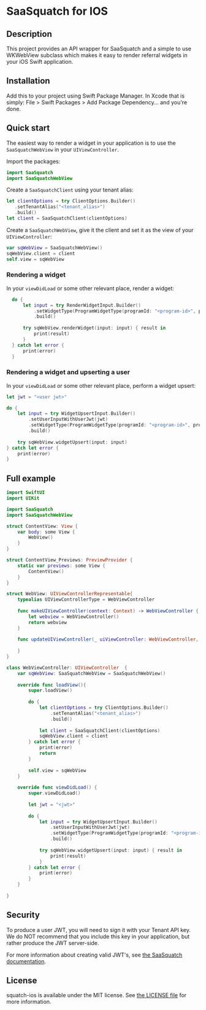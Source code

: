 # SaaSquatch for IOS

## Description

This project provides an API wrapper for SaaSquatch and a simple to use WKWebView subclass which makes it easy to render referral widgets in your iOS Swift application.

## Installation

Add this to your project using Swift Package Manager. In Xcode that is simply: File > Swift Packages > Add Package Dependency... and you're done. 

## Quick start

The easiest way to render a widget in your application is to use the `SaaSquatchWebView` in your `UIViewController`.

Import the packages:

```swift
import SaaSquatch
import SaaSquatchWebView
```

Create a `SaaSquatchClient` using your tenant alias:

```swift
let clientOptions = try ClientOptions.Builder()
   .setTenantAlias("<tenant_alias>")
   .build()
let client = SaaSquatchClient(clientOptions)
```

Create a `SaaSquatchWebView`, give it the client and set it as the view of your `UIViewController`:

```swift
var sqWebView = SaaSquatchWebView()
sqWebView.client = client
self.view = sqWebView
```

### Rendering a widget

In your `viewDidLoad` or some other relevant place, render a widget:

```swift
  do {
      let input = try RenderWidgetInput.Builder()
          .setWidgetType(ProgramWidgetType(programId: "<program-id>", programWidgetKey: "referrerWidget"))
          .build()
      
      try sqWebView.renderWidget(input: input) { result in
          print(result)
      }
  } catch let error {
      print(error)
  }
```

### Rendering a widget and upserting a user
In your `viewDidLoad` or some other relevant place, perform a widget upsert:

```swift
let jwt = "<user jwt>" 

do {
    let input = try WidgetUpsertInput.Builder()
        .setUserInputWithUserJwt(jwt)
        .setWidgetType(ProgramWidgetType(programId: "<program-id>", programWidgetKey: "referrerWidget"))
        .build()
    
    try sqWebView.widgetUpsert(input: input)
} catch let error {
    print(error)
}
```

## Full example
```swift
import SwiftUI
import UIKit

import SaaSquatch
import SaaSquatchWebView

struct ContentView: View {
    var body: some View {
        WebView()
    }
}

struct ContentView_Previews: PreviewProvider {
    static var previews: some View {
        ContentView()
    }
}

struct WebView: UIViewControllerRepresentable{
    typealias UIViewControllerType = WebViewController
    
    func makeUIViewController(context: Context) -> WebViewController {
        let webview = WebViewController()
        return webview
    }
    
    func updateUIViewController(_ uiViewController: WebViewController, context: Context) {
        
    }
}

class WebViewController: UIViewController  {
    var sqWebView: SaaSquatchWebView = SaaSquatchWebView()
    
    override func loadView(){
        super.loadView()
        
        do {
            let clientOptions = try ClientOptions.Builder()
                .setTenantAlias("<tenant_alias>")
                .build()
            
            let client = SaaSquatchClient(clientOptions)
            sqWebView.client = client
        } catch let error {
            print(error)
            return
        }
        
        self.view = sqWebView
    }
    
    override func viewDidLoad() {
        super.viewDidLoad()
        
        let jwt = "<jwt>"
        
        do {
            let input = try WidgetUpsertInput.Builder()
                .setUserInputWithUserJwt(jwt)
                .setWidgetType(ProgramWidgetType(programId: "<program-id>", programWidgetKey: "referrerWidget"))
                .build()
            
            try sqWebView.widgetUpsert(input: input) { result in
                print(result)
            }
        } catch let error {
            print(error)
        }
    }
    
}
```

## Security

To produce a user JWT, you will need to sign it with your Tenant API key. We do NOT recommend that you include this key in your application, but rather produce the JWT server-side.

For more information about creating valid JWT's, see [the SaaSquatch documentation](https://docs.saasquatch.com/topics/json-web-tokens/).

## License

squatch-ios is available under the MIT license. See [the LICENSE file](LICENSE) for more information.
